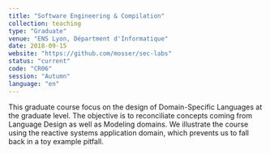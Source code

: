 ```yaml
---
title: "Software Engineering & Compilation"
collection: teaching
type: "Graduate"
venue: "ENS Lyon, Départment d'Informatique"
date: 2018-09-15
website: "https://github.com/mosser/sec-labs"
status: "current"
code: "CR06"
session: "Autumn"
language: "en"
---
```


This graduate course focus on the design of Domain-Specific
Languages at the graduate level. The objective
is to reconciliate concepts coming from Language Design as well
as Modeling domains. We illustrate the course using the reactive
systems application domain, which prevents us to fall back in a
toy example pitfall.
